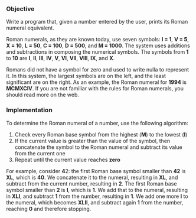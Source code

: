 ### Objective

Write a program that, given a number entered by the user, prints its Roman numeral equivalent. 

Roman numerals, as they are known today, use seven symbols: **I = 1**, **V = 5**, **X = 10**, **L = 50**, **C = 100**, **D = 500**, and **M = 1000**. The system uses additions and subtractions in composing the numerical symbols. The symbols from **1** to **10** are **I**, **II**, **III**, **IV**, **V**, **VI**, **VII**, **VIII**, **IX**, and **X**. 

Romans did not have a symbol for zero and used to write nulla to represent it. In this system, the largest symbols are on the left, and the least significant are on the right. As an example, the Roman numeral for **1994** is **MCMXCIV**. If you are not familiar with the rules for Roman numerals, you should read more on the web.

### Implementation
To determine the Roman numeral of a number, use the following algorithm:

1. Check every Roman base symbol from the highest (**M**) to the lowest (**I**)
2. If the current value is greater than the value of the symbol, then concatenate the symbol to the Roman numeral and subtract its value from the current one
3. Repeat until the current value reaches **zero**


For example, consider **4**2: the first Roman base symbol smaller than **42** is **XL**, which is **40**. We concatenate it to the numeral, resulting in **XL**, and subtract from the current number, resulting in **2**. The first Roman base symbol smaller than **2** is **I**, which is **1**. We add that to the numeral, resulting in **XLI**, and subtract **1** from the number, resulting in **1**. We add one more **I** to the numeral, which becomes **XLII**, and subtract again **1** from the number, reaching **0** and therefore stopping.
